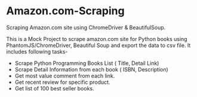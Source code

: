 # Amazon.com-Scraping
Scraping Amazon.com site using ChromeDriver &amp; BeautifulSoup.

This is a Mock Project to scrape amazon.com site for Python books using PhantomJS/ChromeDriver, Beautiful Soup and export the data to csv file.
It includes following tasks-

- Scrape Python Programming Books List ( Title, Detail Link)
- Scrape Detail Information from each book ( ISBN, Description)
- Get most value comment from each link.
- Get recent review for specific product.
- Get list of 100 best seller books.
